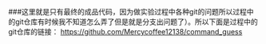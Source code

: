 ###这里就是只有最终的成品代码，因为做实验过程中各种git的问题所以过程中的git仓库有时候我不知道怎么弄了但是就是分支出问题了）。所以下面是过程中的git仓库的链接：
https://github.com/Mercycoffee12138/command_guess
